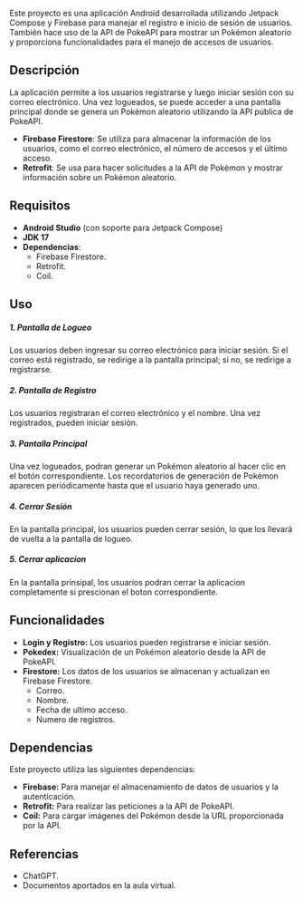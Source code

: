 Este proyecto es una aplicación Android desarrollada utilizando Jetpack Compose y Firebase para manejar el registro e inicio de sesión de usuarios. También hace uso de la API de PokeAPI para mostrar un Pokémon aleatorio y proporciona funcionalidades para el manejo de accesos de usuarios.

## Descripción

La aplicación permite a los usuarios registrarse y luego iniciar sesión con su correo electrónico. Una vez logueados, se puede acceder a una pantalla principal donde se genera un Pokémon aleatorio utilizando la API pública de PokeAPI.

- **Firebase Firestore**: Se utiliza para almacenar la información de los usuarios, como el correo electrónico, el número de accesos y el último acceso.
- **Retrofit**: Se usa para hacer solicitudes a la API de Pokémon y mostrar información sobre un Pokémon aleatorio.

## Requisitos

- **Android Studio** (con soporte para Jetpack Compose)
- **JDK 17**
- **Dependencias**:
    - Firebase Firestore.
    - Retrofit.
    - Coil.

## Uso

##### 1. Pantalla de Logueo
Los usuarios deben ingresar su correo electrónico para iniciar sesión. Si el correo está registrado, se redirige a la pantalla principal; si no, se redirige a registrarse.

##### 2. Pantalla de Registro
Los usuarios registraran el correo electrónico y el nombre. Una vez registrados, pueden iniciar sesión.

##### 3. Pantalla Principal
Una vez logueados, podran generar un Pokémon aleatorio al hacer clic en el botón correspondiente. Los recordatorios de generación de Pokémon aparecen periódicamente hasta que el usuario haya generado uno.

##### 4. Cerrar Sesión
En la pantalla principal, los usuarios pueden cerrar sesión, lo que los llevará de vuelta a la pantalla de logueo.

##### 5. Cerrar aplicacion
En la pantalla prinsipal, los usuarios podran cerrar la aplicacion completamente si prescionan el boton correspondiente.

## Funcionalidades

- **Login y Registro:** Los usuarios pueden registrarse e iniciar sesión.
- **Pokedex:** Visualización de un Pokémon aleatorio desde la API de PokeAPI.
- **Firestore:** Los datos de los usuarios se almacenan y actualizan en Firebase Firestore.
    - Correo.
    - Nombre.
    - Fecha de ultimo acceso.
    - Numero de registros.

## Dependencias

Este proyecto utiliza las siguientes dependencias:

- **Firebase:** Para manejar el almacenamiento de datos de usuarios y la autenticación.
- **Retrofit:** Para realizar las peticiones a la API de PokeAPI.
- **Coil:** Para cargar imágenes del Pokémon desde la URL proporcionada por la API.

## Referencias

- ChatGPT.
- Documentos aportados en la aula virtual.